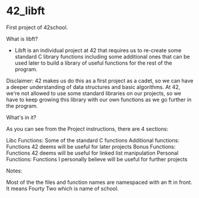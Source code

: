 # 42_libft
First project of 42school.

What is libft?
-  Libft is an individual project at 42 that requires us to re-create some standard C library functions including some            additional ones that can be used later to build a library of useful functions for the rest of the program.

Disclaimer: 42 makes us do this as a first project as a cadet, so we can have a deeper understanding of data structures and basic algorithms. At 42, we're not allowed to use some standard libraries on our projects, so we have to keep growing this library with our own functions as we go further in the program.

What's in it?

As you can see from the Project instructions, there are 4 sections:

Libc Functions: Some of the standard C functions
Additional functions: Functions 42 deems will be useful for later projects
Bonus Functions: Functions 42 deems will be useful for linked list manipulation
Personal Functions: Functions I personally believe will be useful for further projects

Notes:

Most of the the files and function names are namespaced with an ft in front. It means Fourty Two which is name of school.
